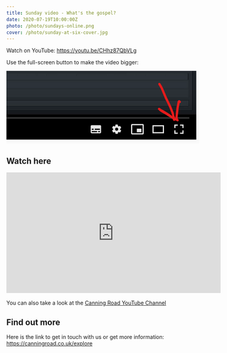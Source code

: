 ```yaml
---
title: Sunday video - What's the gospel?
date: 2020-07-19T10:00:00Z
photo: /photo/sundays-online.png
cover: /photo/sunday-at-six-cover.jpg
---
```


Watch on YouTube: <https://youtu.be/CHhz87QbVLg>

Use the full-screen button to make the video bigger:

<img class="fn cb ma0" alt="Full screen button" src="/photo/full-screen-video.png">

## Watch here

<iframe width="560" height="315" src="https://www.youtube.com/embed/CHhz87QbVLg" frameborder="0" allow="accelerometer; autoplay; encrypted-media; gyroscope; picture-in-picture" allowfullscreen></iframe>

You can also take a look at the [Canning Road YouTube Channel](
https://www.youtube.com/channel/UCLlyMMvV26OndAy_ep7gv4A)

## Find out more

Here is the link to get in touch with us or get more information: <https://canningroad.co.uk/explore>
